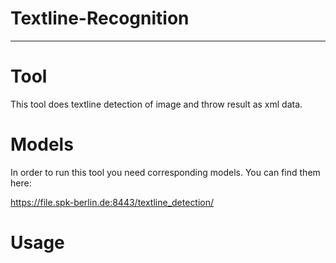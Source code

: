 # Textline-Recognition

***
# Tool
This tool does textline detection of image and throw result as xml data.

# Models
In order to run this tool you need corresponding models. You can find them here:

https://file.spk-berlin.de:8443/textline_detection/

# Usage




